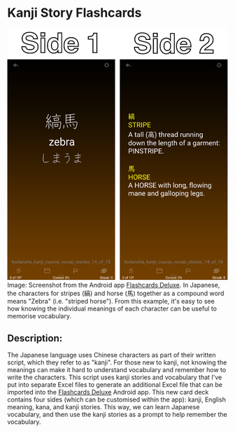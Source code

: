# Kanji Story Flashcards

![UI Screenshot](screenshots/screenshot-both-sides.png)
Image: Screenshot from the Android app
[Flashcards Deluxe](http://orangeorapple.com/Flashcards/).
In Japanese, the characters for stripes (縞) and horse (馬)
together as a compound word means "Zebra" (i.e. "striped horse").
From this example, it's easy to see how knowing the individual meanings
of each character can be useful to memorise vocabulary.

## Description:
The Japanese language uses Chinese characters as part of their
written script, which they refer to as "kanji". For those new to
kanji, not knowing the meanings can make it hard to understand
vocabulary and remember how to write the characters. This script
uses kanji stories and vocabulary that I've put into separate Excel files
to generate an additional Excel file that can be imported into the
[Flashcards Deluxe](http://orangeorapple.com/Flashcards/) Android
app. This new card deck contains four sides (which can be customised within
the app): kanji, English meaning, kana, and kanji stories. This way,
we can learn Japanese vocabulary, and then use the kanji stories as a
prompt to help remember the vocabulary.
